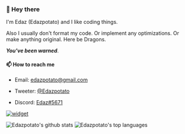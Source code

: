 ### 👋 Hey there

I'm Edaz (Edazpotato) and I like coding things.

Also I usually don't format my code.
Or implement any optimizations.
Or make anything original.
Here be Dragons.

***You've been warned***. 

  
#### 📫 How to reach me

  - Email: edazpotato@gmail.com
  
  - Tweeter: [@Edazpotato](https://twitter.com/edazpotato)
  
  - Discord: [Edaz#5671](https://discord.com/users/569414372959584256)
  
  [![widget](https://inv.wtf/widget/edaz)](https://inv.wtf/edaz)
  
![Edazpotato's github stats](https://github-readme-stats.vercel.app/api?username=edazpotato&show_icons=true&count_private=true&hide_border=true&theme=blueberry)
![Edazpotato's top languages](https://github-readme-stats.vercel.app/api/top-langs/?username=edazpotato&count_private=true&hide_border=true&theme=blueberry)
<!--
**edazpotato/edazpotato** is a ✨ _special_ ✨ repository because its `README.md` (this file) appears on your GitHub profile.

Here are some ideas to get you started:

- 🔭 I’m currently working on ...
- 🌱 I’m currently learning ...
- 👯 I’m looking to collaborate on ...
- 🤔 I’m looking for help with ...
- 💬 Ask me about ...
- 📫 How to reach me: ...
- 😄 Pronouns: ...
- ⚡ Fun fact: ...
-->
